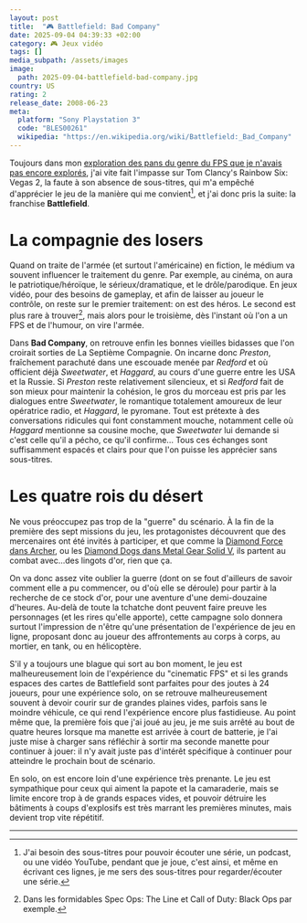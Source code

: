```yaml
---
layout: post
title:  "🎮 Battlefield: Bad Company"
date: 2025-09-04 04:39:33 +02:00
category: 🎮 Jeux vidéo
tags: []
media_subpath: /assets/images
image:
  path: 2025-09-04-battlefield-bad-company.jpg
country: US
rating: 2
release_date: 2008-06-23
meta:
  platform: "Sony Playstation 3"
  code: "BLES00261"
  wikipedia: "https://en.wikipedia.org/wiki/Battlefield:_Bad_Company"
---
```


Toujours dans mon [exploration des pans du genre du FPS que je n'avais pas encore explorés](/posts/tom-clancy-rainbow-six-vegas/), j'ai vite fait l'impasse sur <wiki>Tom Clancy's Rainbow Six: Vegas 2</wiki>, la faute à son absence de sous-titres, qui m'a empêché d'apprécier le jeu de la manière qui me convient[^1], et j'ai donc pris la suite: la franchise **Battlefield**.

# La compagnie des losers

Quand on traite de l'armée (et surtout l'américaine) en fiction, le médium va souvent influencer le traitement du genre. Par exemple, au cinéma, on aura le patriotique/héroïque, le sérieux/dramatique, et le drôle/parodique. En jeux vidéo, pour des besoins de gameplay, et afin de laisser au joueur le contrôle, on reste sur le premier traitement: on est des héros. Le second est plus rare à trouver[^2], mais alors pour le troisième, dès l'instant où l'on a un FPS et de l'humour, on vire l'armée.

Dans **Bad Company**, on retrouve enfin les bonnes vieilles bidasses que l'on croirait sorties de <wiki page="La Septième Compagnie (série de films)">La Septième Compagnie</wiki>. On incarne donc _Preston_, fraîchement parachuté dans une escouade menée par _Redford_ et où officient déjà _Sweetwater_, et _Haggard_, au cours d'une guerre entre les USA et la Russie. Si _Preston_ reste relativement silencieux, 
et si _Redford_ fait de son mieux pour maintenir la cohésion, le gros du morceau est pris par les dialogues entre _Sweetwater_, le romantique totalement amoureux de leur opératrice radio, et _Haggard_, le pyromane. Tout est prétexte à des conversations ridicules qui font constamment mouche, notamment celle où _Haggard_ mentionne sa cousine moche, que _Sweetwater_ lui demande si c'est celle qu'il a pécho, ce qu'il confirme... Tous ces échanges sont suffisamment espacés et clairs pour que l'on puisse les apprécier sans sous-titres.

# Les quatre rois du désert

Ne vous préoccupez pas trop de la "guerre" du scénario. À la fin de la première des sept missions du jeu, les protagonistes découvrent que des mercenaires ont été invités à participer, et que comme la [Diamond Force dans Archer](https://archer.fandom.com/wiki/Colt_Express), ou les [Diamond Dogs dans Metal Gear Solid V](https://metalgear.fandom.com/wiki/Diamond_Dogs), ils partent au combat avec...des lingots d'or, rien que ça.

On va donc assez vite oublier la guerre (dont on se fout d'ailleurs de savoir comment elle a pu commencer, ou d'où elle se déroule) pour partir à la recherche de ce stock d'or, pour une aventure d'une demi-douzaine d'heures. Au-delà de toute la tchatche dont peuvent faire preuve les personnages (et les rires qu'elle apporte), cette campagne solo donnera surtout l'impression de n'être qu'une présentation de l'expérience de jeu en ligne, proposant donc au joueur des affrontements au corps à corps, au mortier, en tank, ou en hélicoptère.

S'il y a toujours une blague qui sort au bon moment, le jeu est malheureusement loin de l'expérience du "cinematic FPS" et si les grands espaces des cartes de Battlefield sont parfaites pour des joutes à 24 joueurs, pour une expérience solo, on se retrouve malheureusement souvent à devoir courir sur de grandes plaines vides, parfois sans le moindre véhicule, ce qui rend l'expérience encore plus fastidieuse. Au point même que, la première fois que j'ai joué au jeu, je me suis arrêté au bout de quatre heures lorsque ma manette est arrivée à court de batterie, je l'ai juste mise à charger sans réfléchir à sortir ma seconde manette pour continuer à jouer: il n'y avait juste pas d'intérêt spécifique à continuer pour atteindre le prochain bout de scénario.

En solo, on est encore loin d'une expérience très prenante. Le jeu est sympathique pour ceux qui aiment la papote et la camaraderie, mais se limite encore trop à de grands espaces vides, et pouvoir détruire les bâtiments à coups d'explosifs est très marrant les premières minutes, mais devient trop vite répétitif.

***
[^1]: J'ai besoin des sous-titres pour pouvoir écouter une série, un podcast, ou une vidéo YouTube, pendant que je joue, c'est ainsi, et même en écrivant ces lignes, je me sers des sous-titres pour regarder/écouter une série.
[^2]: Dans les formidables <wiki>Spec Ops: The Line</wiki> et <wiki>Call of Duty: Black Ops</wiki> par exemple.